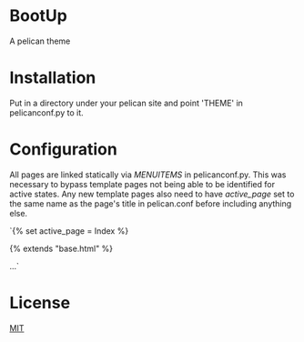 # BootUp
A pelican theme

# Installation
Put in a directory under your pelican site and point 'THEME' in pelicanconf.py to it.

# Configuration
All pages are linked statically via *MENUITEMS* in pelicanconf.py.
This was necessary to bypass template pages not being able to be identified for active states.
Any new template pages also need to have *active_page* set to the same name as the page's title in pelican.conf before including anything else.

`{% set active_page = Index %}

{% extends "base.html" %}

...`

# License
[MIT](https://github.com/dankolbman/dankolbman.com-Reboot.git)
